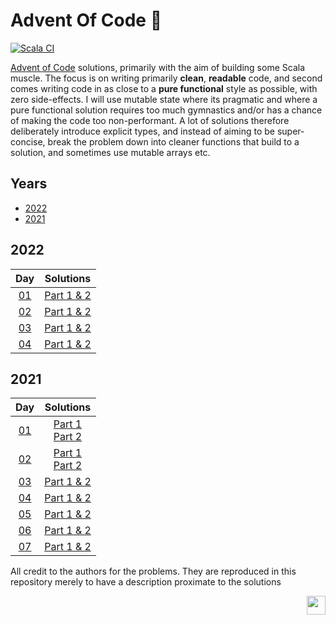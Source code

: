 # Advent Of Code :evergreen_tree:

[![Scala CI](https://github.com/gnmathur/AdventOfCode/actions/workflows/scala.yml/badge.svg?branch=main)](https://github.com/gnmathur/AdventOfCode/actions/workflows/scala.yml)

[Advent of Code](https://adventofcode.com/) solutions, primarily with the aim of building some Scala muscle. The 
focus is on writing primarily __clean__, __readable__ code, and second comes writing code in as close to a __pure functional__ style as possible, with zero side-effects. I will use mutable state where its pragmatic and where a pure functional solution requires too much gymnastics and/or has a chance of 
making the code too non-performant. A lot of solutions therefore deliberately introduce explicit types, and instead of aiming to be super-concise, break the problem down into cleaner functions that build to a solution, and sometimes use mutable arrays etc.

## Years

* [2022](#2022)
* [2021](#2021)

## 2022
  | Day | Solutions |
  |:---:|:---:|
  | [01](https://adventofcode.com/2022/day/1) | [Part 1 & 2](src/main/scala/aoc2022/D01CalorieCounting.scala) |
  | [02](https://adventofcode.com/2022/day/2) | [Part 1 & 2](src/main/scala/aoc2022/D02RockPaperScissors.scala) |
  | [03](https://adventofcode.com/2022/day/3) | [Part 1 & 2](src/main/scala/aoc2022/D03RucksackReorganization.scala) |
  | [04](https://adventofcode.com/2022/day/4) | [Part 1 & 2](src/main/scala/aoc2022/D04CampCleanup.scala) |
  

## 2021
  | Day | Solutions |
  |:---:|:---:|
  | [01](https://adventofcode.com/2021/day/1) | [Part 1](src/main/scala/aoc2021/D01SonarSweep.scala)<br>[Part 2](src/main/scala/aoc2021/D01SonarSweepSlidingWindow.scala) |
  | [02](https://adventofcode.com/2021/day/2) | [Part 1](src/main/scala/aoc2021/D02Dive.scala)<br>[Part 2](src/main/scala/aoc2021/D02DiveRevised.scala) |
  | [03](https://adventofcode.com/2021/day/3) | [Part 1 & 2](src/main/scala/aoc2021/D03BinaryDiagnostics.scala) |
  | [04](https://adventofcode.com/2021/day/4) | [Part 1 & 2](src/main/scala/aoc2021/D04GiantSquid.scala) |
  | [05](https://adventofcode.com/2021/day/5) | [Part 1 & 2](src/main/scala/aoc2021/D05HydrothermalVenture.scala) |
  | [06](https://adventofcode.com/2021/day/6) | [Part 1 & 2](src/main/scala/aoc2021/D06LanternFish.scala) |
  | [07](https://adventofcode.com/2021/day/7) | [Part 1 & 2](src/main/scala/aoc2021/D07TreacheryOfWhales.scala) |

All credit to the authors for the problems. They are reproduced in this repository merely to have a description proximate to the solutions

<img align="right" src=https://www.scala-lang.org/resources/img/frontpage/scala-spiral.png height="30px" style="padding-left: 20px"/>
